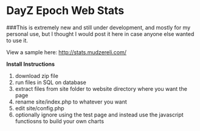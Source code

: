 DayZ Epoch Web Stats
====================

###This is extremely new and still under development, and mostly for my personal use, but I thought I would post it here in case anyone else wanted to use it.

View a sample here: http://stats.mudzereli.com/

**Install Instructions**

1. download zip file
2. run files in SQL on database
3. extract files from site folder to website directory where you want the page
4. rename site/index.php to whatever you want
5. edit site/config.php
6. optionally ignore using the test page and instead use the javascript functiosns to build your own charts
